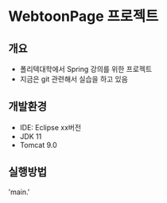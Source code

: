 # WebtoonPage 프로젝트

## 개요

- 폴리텍대학에서  Spring 강의를 위한 프로젝트
- 지금은 git 관련해서 실습을 하고 있음

## 개발환경

- IDE: Eclipse xx버전
- JDK 11
- Tomcat 9.0

## 실행방법

'main.'